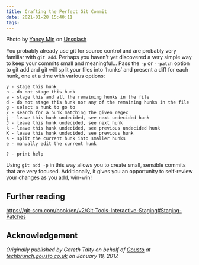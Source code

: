 ```yaml
---
title: Crafting the Perfect Git Commit
date: 2021-01-28 15:40:11
tags:
---
```


<span>Photo by <a href="https://unsplash.com/@yancymin?utm_source=unsplash&amp;utm_medium=referral&amp;utm_content=creditCopyText">Yancy Min</a> on <a href="https://unsplash.com/s/photos/git?utm_source=unsplash&amp;utm_medium=referral&amp;utm_content=creditCopyText">Unsplash</a></span>

You probably already use git for source control and are probably very familiar with `git add`.
Perhaps you haven’t yet discovered a very simple way to keep your commits small and meaningful…
Pass the `-p` or `--patch` option to git add and git will split your files into ‘hunks’ and present a diff for each hunk, one at a time with various options:
```
y - stage this hunk
n - do not stage this hunk
a - stage this and all the remaining hunks in the file
d - do not stage this hunk nor any of the remaining hunks in the file
g - select a hunk to go to
/ - search for a hunk matching the given regex
j - leave this hunk undecided, see next undecided hunk
J - leave this hunk undecided, see next hunk
k - leave this hunk undecided, see previous undecided hunk
K - leave this hunk undecided, see previous hunk
s - split the current hunk into smaller hunks
e - manually edit the current hunk

? - print help
```

Using `git add -p` in this way allows you to create small, sensible commits that are very focused. Additionally, it gives you an opportunity to self-review your changes as you add, win-win!

## Further reading
https://git-scm.com/book/en/v2/Git-Tools-Interactive-Staging#Staging-Patches


## Acknowledgement
_Originally published by Gareth Talty on behalf of [Gousto](https://www.gousto.co.uk) at [techbrunch.gousto.co.uk](https://techbrunch.gousto.co.uk/2017/01/18/git-add-p/) on January 18, 2017._
